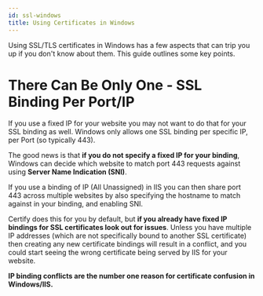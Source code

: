```yaml
---
id: ssl-windows
title: Using Certificates in Windows
---
```


Using SSL/TLS certificates in Windows has a few aspects that can trip you up if you don't know about them. This guide outlines some key points.

# There Can Be Only One - SSL Binding Per Port/IP
If you use a fixed IP for your website you may not want to do that for your SSL binding as well. Windows only allows one SSL binding per specific IP, per Port (so typically 443). 

The good news is that **if you do not specify a fixed IP for your binding**, Windows can decide which website to match port 443 requests against using **Server Name Indication (SNI)**. 

If you use a binding of IP (All Unassigned) in IIS you can then share port 443 across multiple websites by also specifying the hostname to match against in your binding, and enabling SNI.

Certify does this for you by default, but **if you already have fixed IP bindings for SSL certificates look out for issues**. Unless you have multiple IP addresses (which are not specifically bound to another SSL certificate) then creating any new certificate bindings will result in a conflict, and you could start seeing the wrong certificate being served by IIS for your website. 

**IP binding conflicts are the number one reason for certificate confusion in Windows/IIS.**